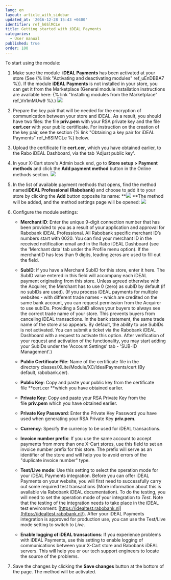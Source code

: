 ```yaml
---
lang: en
layout: article_with_sidebar
updated_at: '2016-12-28 15:43 +0400'
identifier: ref_h6SlMCLe
title: Getting started with iDEAL Payments
categories:
  - User manual
published: true
order: 100
---
```


To start using the module:

1.  Make sure the module  **iDEAL Payments** has been activated at your store (See {% link "Activating and deactivating modules" ref_uEnDBBA7 %}). If the module **iDEAL Payments** is not installed in your store, you can get it from the Marketplace (General module installation instructions are available here: {% link "Installing modules from the Marketplace" ref_Vn1mMUw9 %}.)
    ![]({{site.baseurl}}/attachments/9306867/9439227.png)

2.  Prepare the key pair that will be needed for the encryption of communication between your store and iDEAL. As a result, you should have two files: the file **priv.pem** with your RSA private key and the file **cert.cer** with your public certificate. For instruction on the creation of the key pair, see the section {% link "Obtaining a key pair for iDEAL Payments" ref_h6SlMCLe %} below.

3.  Upload the certificate file **cert.cer**, which you have obtained earlier, to the Rabo iDEAL Dashboard, via the tab 'Adjust public key'.
4.  In your X-Cart store's Admin back end, go to **Store setup > Payment methods** and click the **Add payment method** button in the Online methods section.
    ![]({{site.baseurl}}/attachments/9306867/9439228.png)

5.  In the list of available payment methods that opens, find the method named**iDEAL Professional (Rabobank)** and choose to add it to your store by clicking the **Add** button opposite its name:
    **![]({{site.baseurl}}/attachments/9306867/9439226.png)
    **The method will be added, and the method settings page will be opened:
    ![]({{site.baseurl}}/attachments/9306867/9439229.png)

6.  Configure the module settings:

    *   **Merchant ID**: Enter the unique 9-digit connection number that has been provided to you as a result of your application and approval for Rabobank iDEAL Professional. All Rabobank specific merchant ID’s numbers start with 0020\. You can find your merchant ID in the received notification email and in the Rabo iDEAL Dashboard (see the 'Merchant data' tab under the Profile menu option). If the merchantID has less than 9 digits, leading zeros are used to fill out the field.  
    *   **SubID**: If you have a Merchant SubID for this store, enter it here. The SubID value entered in this field will accompany each iDEAL payment originating from this store. Unless agreed otherwise with the Acquirer, the Merchant has to use 0 (zero) as subID by default (if no subIDs are used).
        (If you process iDEAL payments for multiple websites - with different trade names - which are credited on the same bank account, you can request permission from the Acquirer to use subIDs. Providing a SubID allows your buyers to always see the correct trade name of your store. This prevents buyers from canceling iDEAL transactions. In the bank statement, the same trade name of the store also appears. By default, the ability to use SubIDs is not activated. You can submit a ticket via the Rabobank iDEAL Dashboard with a request to activate this option. After verification of your request and activation of the functionality, you may start adding your SubIDs under the 'Account Settings' tab - 'SUB-ID Management'.)  
    *   **Public Certificate File**: Name of the certificate file in the directory classes/XLite/Module/XC/IdealPayments/cert (By default, rabobank.cer).
    *   **Public Key**: Copy and paste your public key from the certificate file **cert.cer **which you have obtained earlier.
    *   **Private Key**: Copy and paste your RSA Private Key from the file **priv.pem** which you have obtained earlier. 
    *   **Private Key Password**: Enter the Private Key Password you have used when generating your RSA Private Key **priv.pem**.
    *   **Currency**: Specify the currency to be used for iDEAL transactions.
    *   **Invoice number prefix**: If you use the same account to accept payments from more than one X-Cart stores, use this field to set an invoice number prefix for this store. The prefix will serve as an identifier of the store and will help you to avoid errors of the "duplicate invoice number" type.
    *   **Test/Live mode**: Use this setting to select the operation mode for your iDEAL Payments integration. Before you can offer iDEAL Payments on your website, you will first need to successfully carry out some required test transactions (More information about this is available via Rabobank iDEAL documentation). To do the testing, you will need to set the operation mode of your integration to _Test_. Note that the testing of the integration needs to take place in the iDEAL test environment: [https://idealtest.rabobank.nl](https://idealtest.rabobank.nl/). After your iDEAL Payments integration is approved for production use, you can use the Test/Live mode setting to switch to _Live_.

    *   **Enable logging of iDEAL transactions**: If you experience problems with iDEAL Payments, use this setting to enable logging of communications between your X-Cart store and Rabobank iDEAL servers. This will help you or our tech support engineers to locate the source of the problems.

7.  Save the changes by clicking the **Save changes** button at the bottom of the page. The method will be activated.

